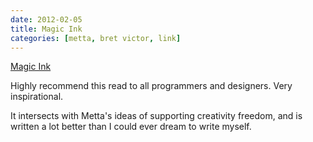 ```yaml
---
date: 2012-02-05
title: Magic Ink
categories: [metta, bret victor, link]
---
```

[Magic Ink](http://worrydream.com/MagicInk/)

Highly recommend this read to all programmers and designers. Very inspirational.

It intersects with Metta's ideas of supporting creativity freedom, and is written a lot better than I could ever dream to write myself.
